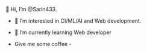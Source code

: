 👋 Hi, I’m @Sarin433. 
- 👀 I’m interested in CI/ML/AI and Web development.
- 🌱 I’m currently learning Web developer

- Give me some coffee -

<!---
Sarin433/Sarin433 is a ✨ special ✨ repository because its `README.md` (this file) appears on your GitHub profile.
You can click the Preview link to take a look at your changes.
--->
